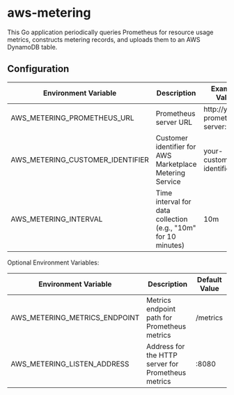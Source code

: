 # aws-metering

This Go application periodically queries Prometheus for resource usage metrics, constructs metering records, and uploads them to an AWS DynamoDB table.

## Configuration

| Environment Variable               | Description                                                | Example Value                     |
|-------------------------------------|------------------------------------------------------------|-----------------------------------|
| AWS_METERING_PROMETHEUS_URL         | Prometheus server URL                                      | http://your-prometheus-server:9090 |
| AWS_METERING_CUSTOMER_IDENTIFIER   | Customer identifier for AWS Marketplace Metering Service    | your-customer-identifier          |
| AWS_METERING_INTERVAL              | Time interval for data collection (e.g., "10m" for 10 minutes) | 10m                             |

Optional Environment Variables:

| Environment Variable               | Description                                              | Default Value  |
|------------------------------------|----------------------------------------------------------|----------------|
| AWS_METERING_METRICS_ENDPOINT      | Metrics endpoint path for Prometheus metrics             | /metrics       |
| AWS_METERING_LISTEN_ADDRESS        | Address for the HTTP server for Prometheus metrics         | :8080          |
